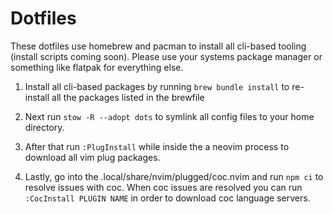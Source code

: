 # Dotfiles

These dotfiles use homebrew and pacman to install all cli-based tooling (install scripts coming soon). 
Please use your systems package manager or something like flatpak for everything else.

1. Install all cli-based packages by running `brew bundle install` to re-install all the 
   packages listed in the brewfile

2. Next run `stow -R --adopt dots` to symlink all config files to your home directory.

2. After that run `:PlugInstall` while inside the a neovim process to download all vim
   plug packages.

3. Lastly, go into the .local/share/nvim/plugged/coc.nvim and run `npm ci` to resolve
   issues with coc. When coc issues are resolved you can run `:CocInstall PLUGIN
   NAME` in order to download coc language servers.
